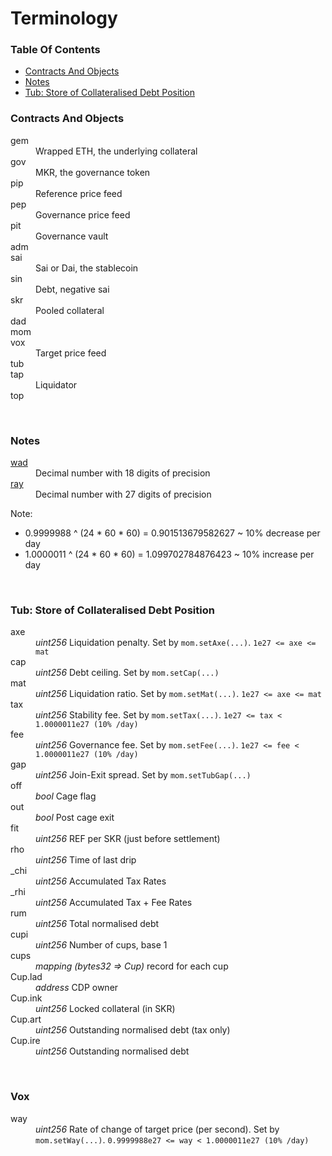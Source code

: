 # Terminology

### Table Of Contents

* [Contracts And Objects](#contracts-and-objects)
* [Notes](#notes)
* [Tub: Store of Collateralised Debt Position](#tub-store-of-collateralised-debt-position)


### Contracts And Objects

<dl>
  <dt>gem</dt><dd>Wrapped ETH, the underlying collateral</dd>
  <dt>gov</dt><dd>MKR, the governance token</dd>
  <dt>pip</dt><dd>Reference price feed</dd>
  <dt>pep</dt><dd>Governance price feed</dd>
  <dt>pit</dt><dd>Governance vault</dd>
  <dt>adm</dt><dd></dd>
  <dt>sai</dt><dd>Sai or Dai, the stablecoin</dd>
  <dt>sin</dt><dd>Debt, negative sai</dd>
  <dt>skr</dt><dd>Pooled collateral</dd>
  <dt>dad</dt><dd></dd>
  <dt>mom</dt><dd></dd>
  <dt>vox</dt><dd>Target price feed</dd>
  <dt>tub</dt><dd></dd>
  <dt>tap</dt><dd>Liquidator</dd>
  <dt>top</dt><dd></dd>
</dl>

<br />

### Notes

<dl>
  <dt><a href="https://github.com/dapphub/ds-math/tree/0ec16b9c3db78a4c2574f0b9a4638615a35d25c6#dsmath--------">wad</a></dt><dd>Decimal number with 18 digits of precision</dd>
  <dt><a href="https://github.com/dapphub/ds-math/tree/0ec16b9c3db78a4c2574f0b9a4638615a35d25c6#dsmath--------">ray</a></dt><dd>Decimal number with 27 digits of precision</dd>
</dl>

Note:
* 0.9999988 ^ (24 * 60 * 60) = 0.901513679582627 ~ 10% decrease per day
* 1.0000011 ^ (24 * 60 * 60) = 1.099702784876423 ~ 10% increase per day

<br />

### Tub: Store of Collateralised Debt Position

<dl>
  <dt>axe</dt><dd><em>uint256</em> Liquidation penalty. Set by <code>mom.setAxe(...)</code>. <code>1e27 <= axe <= mat</code></dd>
  <dt>cap</dt><dd><em>uint256</em> Debt ceiling. Set by <code>mom.setCap(...)</code></dd>
  <dt>mat</dt><dd><em>uint256</em> Liquidation ratio. Set by <code>mom.setMat(...)</code>. <code>1e27 <= axe <= mat</code></dd>
  <dt>tax</dt><dd><em>uint256</em> Stability fee. Set by <code>mom.setTax(...)</code>. <code>1e27 <= tax < 1.0000011e27 (10% /day)</code></dd>
  <dt>fee</dt><dd><em>uint256</em> Governance fee. Set by <code>mom.setFee(...)</code>. <code>1e27 <= fee < 1.0000011e27 (10% /day)</code></dd>
  <dt>gap</dt><dd><em>uint256</em> Join-Exit spread. Set by <code>mom.setTubGap(...)</code></dd>
  <dt>off</dt><dd><em>bool</em> Cage flag</dd>
  <dt>out</dt><dd><em>bool</em> Post cage exit</dd>
  <dt>fit</dt><dd><em>uint256</em> REF per SKR (just before settlement)</dd>
  <dt>rho</dt><dd><em>uint256</em> Time of last drip</dd>
  <dt>_chi</dt><dd><em>uint256</em> Accumulated Tax Rates</dd>
  <dt>_rhi</dt><dd><em>uint256</em> Accumulated Tax + Fee Rates</dd>
  <dt>rum</dt><dd><em>uint256</em> Total normalised debt</dd>
  <dt>cupi</dt><dd><em>uint256</em> Number of cups, base 1</dd>
  <dt>cups</dt><dd><em>mapping (bytes32 => Cup)</em> record for each cup</dd>
  <dt>Cup.lad</dt><dd><em>address</em> CDP owner</dd>
  <dt>Cup.ink</dt><dd><em>uint256</em> Locked collateral (in SKR)</dd>
  <dt>Cup.art</dt><dd><em>uint256</em> Outstanding normalised debt (tax only)
  <dt>Cup.ire</dt><dd><em>uint256</em> Outstanding normalised debt</dd>
</dl>

<br />

### Vox

<dl>
  <dt>way</dt><dd><em>uint256</em> Rate of change of target price (per second). Set by <code>mom.setWay(...)</code>. <code>0.9999988e27 <= way < 1.0000011e27 (10% /day)</code></dd>
</dl>










